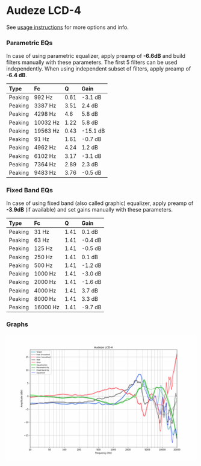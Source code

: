 # Audeze LCD-4
See [usage instructions](https://github.com/jaakkopasanen/AutoEq#usage) for more options and info.

### Parametric EQs
In case of using parametric equalizer, apply preamp of **-6.6dB** and build filters manually
with these parameters. The first 5 filters can be used independently.
When using independent subset of filters, apply preamp of **-6.4 dB**.

| Type    | Fc       |    Q | Gain     |
|:--------|:---------|:-----|:---------|
| Peaking | 992 Hz   | 0.61 | -3.1 dB  |
| Peaking | 3387 Hz  | 3.51 | 2.4 dB   |
| Peaking | 4298 Hz  | 4.6  | 5.8 dB   |
| Peaking | 10032 Hz | 1.22 | 5.8 dB   |
| Peaking | 19563 Hz | 0.43 | -15.1 dB |
| Peaking | 91 Hz    | 1.61 | -0.7 dB  |
| Peaking | 4962 Hz  | 4.24 | 1.2 dB   |
| Peaking | 6102 Hz  | 3.17 | -3.1 dB  |
| Peaking | 7364 Hz  | 2.89 | 2.3 dB   |
| Peaking | 9483 Hz  | 3.76 | -0.5 dB  |

### Fixed Band EQs
In case of using fixed band (also called graphic) equalizer, apply preamp of **-3.9dB**
(if available) and set gains manually with these parameters.

| Type    | Fc       |    Q | Gain    |
|:--------|:---------|:-----|:--------|
| Peaking | 31 Hz    | 1.41 | 0.1 dB  |
| Peaking | 63 Hz    | 1.41 | -0.4 dB |
| Peaking | 125 Hz   | 1.41 | -0.5 dB |
| Peaking | 250 Hz   | 1.41 | 0.1 dB  |
| Peaking | 500 Hz   | 1.41 | -1.2 dB |
| Peaking | 1000 Hz  | 1.41 | -3.0 dB |
| Peaking | 2000 Hz  | 1.41 | -1.6 dB |
| Peaking | 4000 Hz  | 1.41 | 3.7 dB  |
| Peaking | 8000 Hz  | 1.41 | 3.3 dB  |
| Peaking | 16000 Hz | 1.41 | -9.7 dB |

### Graphs
![](./Audeze%20LCD-4.png)